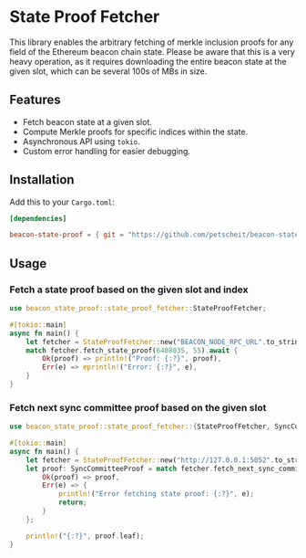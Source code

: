 # State Proof Fetcher

This library enables the arbitrary fetching of merkle inclusion proofs for any field of the Ethereum beacon chain state. Please be aware that this is a very heavy operation, as it requires downloading the entire beacon state at the given slot, which can be several 100s of MBs in size.

## Features

- Fetch beacon state at a given slot.
- Compute Merkle proofs for specific indices within the state.
- Asynchronous API using `tokio`.
- Custom error handling for easier debugging.

## Installation

Add this to your `Cargo.toml`: 

```toml
[dependencies]

beacon-state-proof = { git = "https://github.com/petscheit/beacon-state-proof" }
```


## Usage

### Fetch a state proof based on the given slot and index

```rust
use beacon_state_proof::state_proof_fetcher::StateProofFetcher;

#[tokio::main]
async fn main() {
    let fetcher = StateProofFetcher::new("BEACON_NODE_RPC_URL".to_string());
    match fetcher.fetch_state_proof(6408035, 55).await {
        Ok(proof) => println!("Proof: {:?}", proof),
        Err(e) => eprintln!("Error: {:?}", e),
    }
}
```

### Fetch next sync committee proof based on the given slot

```rust
use beacon_state_proof::state_proof_fetcher::{StateProofFetcher, SyncCommitteeProof};

#[tokio::main]
async fn main() {
    let fetcher = StateProofFetcher::new("http://127.0.0.1:5052".to_string());
    let proof: SyncCommitteeProof = match fetcher.fetch_next_sync_committee_proof(6408035).await {
        Ok(proof) => proof,
        Err(e) => {
            println!("Error fetching state proof: {:?}", e);
            return;
        }
    };

    println!("{:?}", proof.leaf);
} 